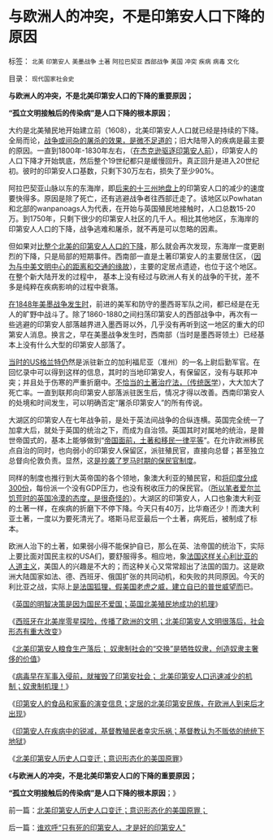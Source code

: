 # 与欧洲人的冲突，不是印第安人口下降的原因

标签： `北美` `印第安人` `美墨战争` `土著` `阿拉巴契亚` `西部战争` `美国` `冲突` `疾病` `病毒` `文化` 

目录： `现代国家社会史`

**与欧洲人的冲突，不是北美印第安人口的下降的重要原因；**

**“孤立文明接触后的传染病”是人口下降的根本原因**；

大约是北美殖民地开始建立前（1608），北美印第安人人口就已经是持续的下降。全局而论，[战争或间杂的屠杀的效果，是微不足道的](../../../2010/4/6/文明之初军事不是主旋律；英雄历史地位是“无足轻重“.md)；旧大陆带入的疾病是最主要的原因。一直到1800年-1830年左右，（[在杰克逊驱逐印第安人前](../../../2011/8/15/大英帝国的屈辱和印第安人的悲惨.md)），印第安人的人口下降才开始筑底，然后整个19世纪都只是缓慢回升。真正回升是进入20世纪初。彼时的印第安人口基数，只剩下30万左右，损失了至少90%。

阿拉巴契亚山脉以东的东海岸，即[后来的十三州地盘上](../../../2011/5/8/北美独立战争英国真的万恶不赦吗？.md)的印第安人口的减少的速度要快得多。原因是除了死亡，还有逃避战争者往西部迁走了。该地区以Powhatan和北部的wanpanoags人为代表，在开始与英国殖民地接触时，人口总数15-20万。到1750年，只剩下很少的印第安人社区的几千人。相比其他地区，东海岸的印第安人人口的下降，战争逃难和屠杀，就不再是可以忽略的因素。

但如果对[比整个北美的印第安人人口的下降](../../../2009/7/6/美国残酷屠杀印第安人的历史真相.md)，那么就会再次发现，东海岸一度更剧烈的下降，只是局部的短期事件。西南部一直是土著印第安人的主要居住区，（[因为与中美文明中心的距离和交通的缘故](../../../2010/4/18/美洲文明摇篮是尤卡坦并且多次夭折.md)），主要的定居点遗迹，也位于这个地区。在整个新大陆开发的过程中，
基本上没有经过与欧洲人有关的战争的干扰，差不多是纯粹在疾病影响的过程中衰落。

[在1848年美墨战争发生时](../../../2011/8/15/碰上老大兵，有理没理说不清.md)，前进的美军和防守的墨西哥军队之间，都已经是在无人的旷野中战斗了。除了1860-1880之间扫荡印第安人的西部战争中，再次有一些逃避的印第安人部落越界进入墨西哥以外，几乎没有再听到这一地区的重大的印第安人消息。换言之，早在美墨战争发生时，西南部（当时是墨西哥领土）已经基本上没有什么大型的印第安人部落了。

[当时的US格兰特仍](../../../2011/5/19/美国历史上的黑社会组织和格兰特的观点.md)然是派驻新立的加利福尼亚（准州）的一名上尉后勤军官。在回忆录中可以得到这样的信息，其时的当地印第安人，有保留区，没有与联邦冲突；并且处于伤寒的严重折磨中。[不恰当的土著治疗法，（传统医学](../../../2010/7/12/中医是玄学；双盲统计是医疗保险的依据.md)），大大加大了死亡率。一直到联邦向印第安人部落派驻医生后，情况才得以改善。西南印第安人的处境和时间发生，可以明确否定“屠杀印第安人”的所有传说。

大湖区的印第安人在七年战争前，是处于英法间战争的合纵连横。英国完全统一了加拿大后，就处于英国的统治之下，而成为自治领。英国其时对属地的统治，是普世帝国式的，基本上能够做到“[帝国面前，土著和移民一律平等](../../../2011/9/2/普世帝国的天下主义.md)”。在允许欧洲移民点自治的同时，也向弱小的印第安人保留区，派驻殖民官，直接向总督；甚至独立总督向伦敦负责。显然，这[是抄袭了罗马时期的保民官制度](../../../2009/4/16/社会压力传递和媒体道德明星.md)。

同样的制度也推行到大英帝国的各个领地，象澳大利亚的殖民官，和[将印度分成300份](../../../2008/12/17/英国征服印度是印度历史的进步.md)，每份派一个没有GDP压力，也没有税收压力的保民官。（[所以笔者爱尔兰饥荒时的英国冷漠的态度，是很奇怪的](../../../2011/4/2/爱尔兰大饥荒时侯的英国宗教歧视.md)）。大湖区的印第安人，人口也象澳大利亚的土著一样，在疾病的折磨下不停下降。今天只有40万，比华裔还少！而澳大利亚土著，一度以为要死清光了。塔斯马尼亚最后一个土著，病死后，被制成了标本。

欧洲人治下的土著，如果弱小得不能保护自已，那么在英、法帝国的统治下，实际上要比面对国民主权的USA们，要舒服得多。相应地，象[法国这样关心利比亚的人道主义](../../../2011/4/1/美英法“合法打黑”，联合国就不合法.md)，美国人的兴趣是不大的；而这种关心又常常超出了法国的国力。这是欧洲大陆国家如法、德、西班牙、俄国扩张的共同动机，和失败的共同原因。今天的利比亚之战，实际上[是法国狐狸，假美国老虎之威，建立自已的普世威望而](../../../2011/9/1/普世帝国的价值观和induvidualism和奥地利.md)已。

《[英国的明智决策是因为国民不爱国；英国北美殖民地成功的机理](../../../2011/9/22/英国北美殖民地成功的机理即是非暴力竞争.md)》

《[西班牙在北美岸零星探险，传播了欧洲的文明；北美印第安人文明很落后，社会形态有重大改变](../../../2011/9/23/北美印第安人文明很落后，与欧洲接触后，社会形态有重大改变.md)》

《[北美印第安人粮食生产落后；
奴隶制社会的“交换”是牺牲奴隶，创造奴隶主奢侈的价值](../../../2011/9/23/北美印第安人粮食生产落后，粮食是重要贡品.md)》

《[病毒早在军事入侵前，就摧毁了印第安社会；
北美印第安人口迅速减少的机制；奴隶制机理！](../../../2011/9/23/病毒早在军事入侵前，就摧毁了印第安社会.md)》

《[印第安人的食品和家畜的演变信息；定居的北美印第安民族，在欧洲人到来后才出现](../../../2011/9/23/病毒早在军事入侵前，就摧毁了印第安社会.md)》

《[印第安人在疾病中的锐减，基督教殖民者幸灾乐祸；基督教认为不贩依的统统下地狱](../../../2011/9/23/印第安人口在疾病中的锐减，基督教殖民者幸灾乐祸.md)》

《[北美印第安人历史人口变迁；意识形态化的美国原罪](../../../2011/9/24/北美印第安人历史人口变迁；意识形态化的美国原罪；.md)》

《**与欧洲人的冲突，不是北美印第安人口的下降的重要原因；**

**“孤立文明接触后的传染病”是人口下降的根本原因**；》



前一篇：[北美印第安人历史人口变迁；意识形态化的美国原罪；](../../../2011/9/24/北美印第安人历史人口变迁；意识形态化的美国原罪；.md)

后一篇：[谁欢呼“只有死的印第安人，才是好的印第安人”](../../../2011/9/24/谁欢呼“只有死的印第安人，才是好的印第安人”.md)